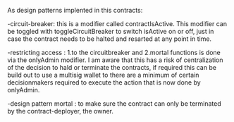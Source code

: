 As design patterns implented in this contracts:

-circuit-breaker: this is a modifier called contractIsActive. This modifier can be toggled with toggleCircuitBreaker to switch isActive on or off, just in case the contract needs to be halted and resarted at any point in time.

-restricting access : 1.to the circuitbreaker and 2.mortal functions is done via the onlyAdmin modifier.
I am aware that this has a risk of centralization of the decision to hald or terminate the contracts, if required this can be build out to use a multisig wallet to there are a minimum of certain decisionmakers required to execute the action that is now done by onlyAdmin.

-design pattern mortal : to make sure the contract can only be terminated by the contract-deployer, the owner.
